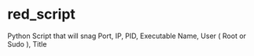 # red_script
Python Script that will snag Port, IP, PID, Executable Name, User ( Root or Sudo ), Title
